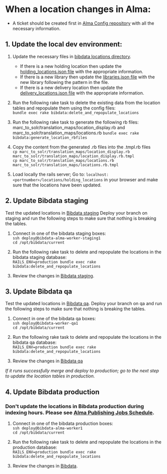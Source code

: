 # When a location changes in Alma:
* A ticket should be created first in [Alma Config repository](https://github.com/PrincetonUniversityLibrary/alma-config/issues) with all the necessary information.
## 1. Update the local dev environment:

1. Update the necessary files in [bibdata locations directory](https://github.com/pulibrary/bibdata/tree/main/config/locations). 
   * If there is a new holding location then update the [holding_locations.json file](https://github.com/pulibrary/bibdata/blob/main/config/locations/holding_locations.json) with the appropriate information. 
   * If there is a new library then update the [libraries.json file](https://github.com/pulibrary/bibdata/blob/main/config/locations/libraries.json) with the new library following the pattern in the file. 
   * If there is a new delivery location then update the [delivery_locations.json file](https://github.com/pulibrary/bibdata/blob/main/config/locations/delivery_locations.json) with the appropriate information.

2. Run the following rake task to delete the existing data from the location tables and repopulate them using the config files:  
   `bundle exec rake bibdata:delete_and_repopulate_locations`

4. Run the following rake task to generate the following rb files: marc_to_solr/translation_maps/location_display.rb and marc_to_solr/translation_maps/locations.rb
  `bundle exec rake bibdata:generate_location_rbfiles`

5. Copy the content from the generated .rb files into the .tmpl.rb files  
  `cp marc_to_solr/translation_maps/location_display.rb marc_to_solr/translation_maps/location_display.rb.tmpl`  
  `cp marc_to_solr/translation_maps/locations.rb marc_to_solr/translation_maps/locations.rb.tmpl`

6. Load locally the rails server; Go to: `localhost:<portnumber>/locations/holding_locations` in your browser and make sure that the locations have been updated.

## 2. Update Bibdata staging
Test the updated locations in [Bibdata staging](https://bibdata-staging.princeton.edu/)
Deploy your branch on staging and run the following steps to make sure that nothing is breaking the tables.

1. Connect in one of the bibdata staging boxes:   
  `ssh deploy@bibdata-alma-worker-staging1`  
  `cd /opt/bibdata/current`  

2. Run the following rake task to delete and repopulate the locations in the bibdata staging database:  
  `RAILS_ENV=production bundle exec rake bibdata:delete_and_repopulate_locations`

3. Review the changes in [Bibdata staging](https://bibdata-staging.princeton.edu/).

## 3. Update Bibdata qa
Test the updated locations in [Bibdata qa](https://bibdata-qa.princeton.edu/).
Deploy your branch on qa and run the following steps to make sure that nothing is breaking the tables.

1. Connect in one of the bibdata qa boxes:   
  `ssh deploy@bibdata-worker-qa1`  
  `cd /opt/bibdata/current`  

2. Run the following rake task to delete and repopulate the locations in the bibdata qa database:  
  `RAILS_ENV=production bundle exec rake bibdata:delete_and_repopulate_locations`

3. Review the changes in [Bibdata qa](https://bibdata-qa.princeton.edu/)

*If it runs successfully merge and deploy to production; go to the next step to update the location tables in production.*
## 4. Update Bibdata production
### Don't update the locations in Bibdata production during indexing hours. Please see [Alma Publishing Jobs Schedule](https://github.com/pulibrary/bibdata/blob/main/docs/alma_publishing_jobs_schedule.md).

1. Connect in one of the bibdata production boxes:  
  `ssh deploy@bibdata-alma-worker1`  
  `cd /opt/bibdata/current`  

2. Run the following rake task to delete and repopulate the locations in the production database:  
  `RAILS_ENV=production bundle exec rake bibdata:delete_and_repopulate_locations`

3. Review the changes in [Bibdata](https://bibdata.princeton.edu/).
